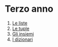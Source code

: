# Terzo anno

1. [Le liste](anno3/liste.md)
2. [Le tuple](anno3/tuple.md)
3. [Gli insiemi](anno3/insiemi.md)
4. [I dizionari](anno3/dizionari.md)